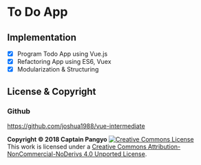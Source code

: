 # To Do App

## Implementation 
- [X] Program Todo App using Vue.js
- [X] Refactoring App using ES6, Vuex
- [X] Modularization & Structuring

## License & Copyright

### Github
https://github.com/joshua1988/vue-intermediate

**Copyright © 2018 Captain Pangyo**
<a rel="license" href="http://creativecommons.org/licenses/by-nc-nd/4.0/"><img alt="Creative Commons License" style="border-width:0" src="https://i.creativecommons.org/l/by-nc-nd/4.0/88x31.png" /></a><br />This work is licensed under a <a rel="license" href="http://creativecommons.org/licenses/by-nc-nd/4.0/">Creative Commons Attribution-NonCommercial-NoDerivs 4.0 Unported License</a>.


